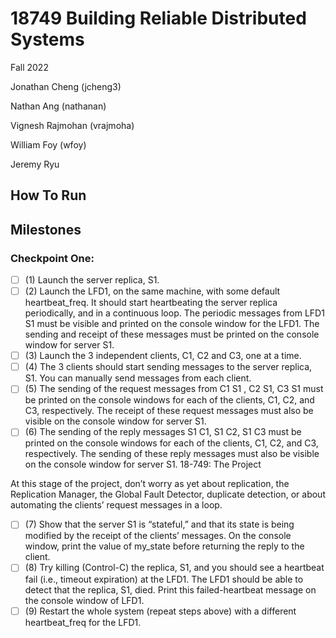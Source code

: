 # 18749 Building Reliable Distributed Systems

Fall 2022

Jonathan Cheng (jcheng3)

Nathan Ang (nathanan)

Vignesh Rajmohan (vrajmoha)

William Foy (wfoy)

Jeremy Ryu 

## How To Run


## Milestones 

### Checkpoint One:

- [ ] (1) Launch the server replica, S1.
- [ ] (2) Launch the LFD1, on the same machine, with some default heartbeat_freq. It should start heartbeating the server replica periodically, and in a continuous loop. The periodic messages from LFD1 S1 must be visible and printed on the console window for the LFD1. The sending and receipt of these messages must be printed on the console window for server S1.
- [ ] (3) Launch the 3 independent clients, C1, C2 and C3, one at a time.
- [ ] (4) The 3 clients should start sending messages to the server replica, S1. You can manually send messages from each client.
- [ ] (5) The sending of the request messages from C1 S1 , C2 S1, C3 S1 must be printed on the console windows for each of the clients, C1, C2, and C3, respectively. The receipt of these request messages must also be visible on the console window for server S1.
- [ ] (6) The sending of the reply messages S1 C1, S1 C2, S1 C3 must be printed on the console windows for each of the clients, C1, C2, and C3, respectively. The sending of these reply messages must also be visible on the console window for server S1.
18-749: The Project
 
At this stage of the project, don’t worry as yet about replication, the Replication Manager, the Global Fault Detector, duplicate detection, or about automating the clients’ request messages in a loop.

- [ ] (7) Show that the server S1 is “stateful,” and that its state is being modified by the receipt of the clients’ messages. On the console window, print the value of my_state before returning the reply to the client.
- [ ] (8) Try killing (Control-C) the replica, S1, and you should see a heartbeat fail (i.e., timeout expiration) at the LFD1. The LFD1 should be able to detect that the replica, S1, died. Print this failed-heartbeat message on the console window of LFD1.
- [ ] (9) Restart the whole system (repeat steps above) with a different heartbeat_freq for the LFD1.